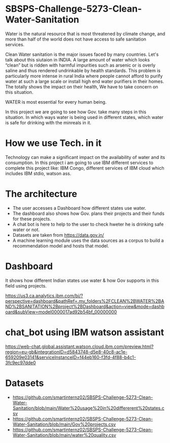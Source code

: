 # SBSPS-Challenge-5273-Clean-Water-Sanitation

Water is the natural resource that is most threatened by climate change, and more than half of the world does not have access to safe sanitation services.

Clean Water sanitation is the major issues faced by many countries. Let's talk about this siutaion in INDIA.
A large amount of water which looks “clean” but is ridden with harmful impurities such as arsenic or is overly saline and thus rendered undrinkable by health standards. 
This problem is particularly more intense in rural India where people cannot afford to purify water at such a large scale or install high end water purifiers in their homes. 
The totally shows the impact on their health, We have to take concern on this situation. 

WATER is most essential for every human being.

In this project we are going to see how Gov. take many steps in this situation.
In which ways water is being used in different states, which water is safe for drinking with the minreals in it.

# How we use Tech. in it

Technology can make a significant impact on the availability of water and its consumption. In this project i am going to use IBM different services to complete this project like: IBM Congo, different services of IBM cloud which includes IBM stdio, watson ass. 

# The architecture

- The user accesses a Dashboard how different states use water.
- The dashboard also shows how Gov. plans their projects and their funds for these projects.
- A chat bot is here to help to the user to check hweter he is drinking safe water or not.
- Datasets are taken from https://data.gov.in/
- A machine learning module uses the data sources as a corpus to build a recommendation model and hosts that model.

# Dashboard
It shows how different Indian states use water & how Gov supports in this field using projects.

https://us3.ca.analytics.ibm.com/bi/?perspective=dashboard&pathRef=.my_folders%2FCLEAN%2BWATER%2BAND%2BSANITATION%2Bproject%2BDashboard&action=view&mode=dashboard&subView=model0000017ad92b54bf_00000000

# chat_bot using IBM watson assistant

https://web-chat.global.assistant.watson.cloud.ibm.com/preview.html?region=eu-gb&integrationID=d5843748-d5e8-40c8-ac1e-659209e03141&serviceInstanceID=f44eb160-f3fd-4f88-b4c1-3fc9ec97dde0

# Datasets
* https://github.com/smartinternz02/SBSPS-Challenge-5273-Clean-Water-Sanitation/blob/main/Water%20usage%20in%20differerent%20states.csv
* https://github.com/smartinternz02/SBSPS-Challenge-5273-Clean-Water-Sanitation/blob/main/Gov%20projects.csv
* https://github.com/smartinternz02/SBSPS-Challenge-5273-Clean-Water-Sanitation/blob/main/water%20quality.csv



